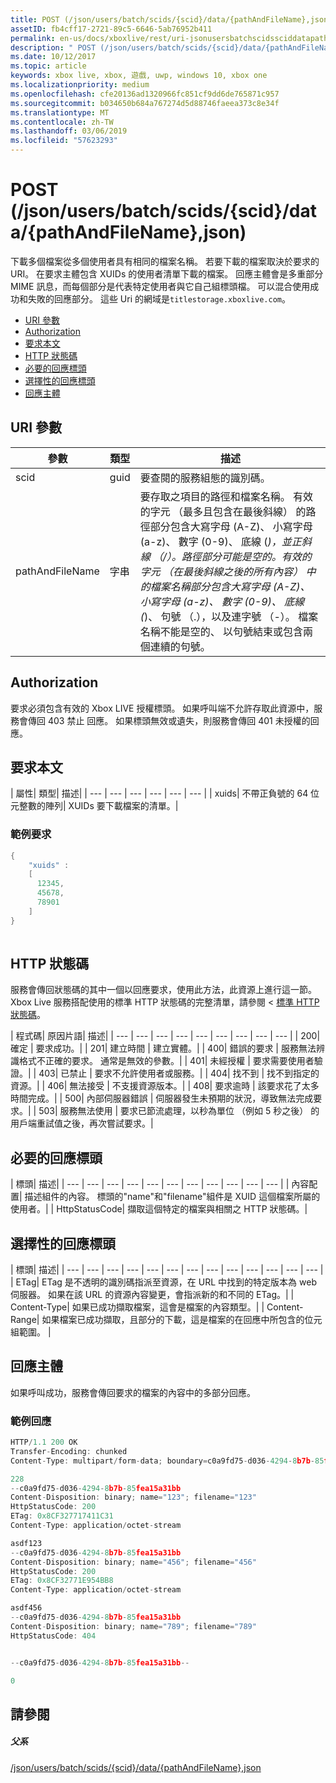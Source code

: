 ```yaml
---
title: POST (/json/users/batch/scids/{scid}/data/{pathAndFileName},json)
assetID: fb4cff17-2721-89c5-6646-5ab76952b411
permalink: en-us/docs/xboxlive/rest/uri-jsonusersbatchscidssciddatapathandfilenametype-post.html
description: " POST (/json/users/batch/scids/{scid}/data/{pathAndFileName},json)"
ms.date: 10/12/2017
ms.topic: article
keywords: xbox live, xbox, 遊戲, uwp, windows 10, xbox one
ms.localizationpriority: medium
ms.openlocfilehash: cfe20136ad1320966fc851cf9dd6de765871c957
ms.sourcegitcommit: b034650b684a767274d5d88746faeea373c8e34f
ms.translationtype: MT
ms.contentlocale: zh-TW
ms.lasthandoff: 03/06/2019
ms.locfileid: "57623293"
---
```

# <a name="post-jsonusersbatchscidssciddatapathandfilenamejson"></a>POST (/json/users/batch/scids/{scid}/data/{pathAndFileName},json)
下載多個檔案從多個使用者具有相同的檔案名稱。 若要下載的檔案取決於要求的 URI。 在要求主體包含 XUIDs 的使用者清單下載的檔案。 回應主體會是多重部分 MIME 訊息，而每個部分是代表特定使用者與它自己組標頭檔。 可以混合使用成功和失敗的回應部分。 這些 Uri 的網域是`titlestorage.xboxlive.com`。
 
  * [URI 參數](#ID4EX)
  * [Authorization](#ID4ECB)
  * [要求本文](#ID4EPB)
  * [HTTP 狀態碼](#ID4E3C)
  * [必要的回應標頭](#ID4EPAAC)
  * [選擇性的回應標頭](#ID4ESBAC)
  * [回應主體](#ID4E3CAC)
 
<a id="ID4EX"></a>

 
## <a name="uri-parameters"></a>URI 參數
 
| 參數| 類型| 描述| 
| --- | --- | --- | 
| scid| guid| 要查閱的服務組態的識別碼。| 
| pathAndFileName| 字串| 要存取之項目的路徑和檔案名稱。 有效的字元 （最多且包含在最後斜線） 的路徑部分包含大寫字母 (A-Z)、 小寫字母 (a-z)、 數字 (0-9)、 底線 (_)，並正斜線 （/）。路徑部分可能是空的。有效的字元 （在最後斜線之後的所有內容） 中的檔案名稱部分包含大寫字母 (A-Z)、 小寫字母 (a-z)、 數字 (0-9)、 底線 (_)、 句號 （.），以及連字號 （-）。 檔案名稱不能是空的、 以句號結束或包含兩個連續的句號。| 
  
<a id="ID4ECB"></a>

 
## <a name="authorization"></a>Authorization 
 
要求必須包含有效的 Xbox LIVE 授權標頭。 如果呼叫端不允許存取此資源中，服務會傳回 403 禁止 回應。 如果標頭無效或遺失，則服務會傳回 401 未授權的回應。 
  
<a id="ID4EPB"></a>

 
## <a name="request-body"></a>要求本文
 
| 屬性| 類型| 描述| 
| --- | --- | --- | --- | --- | --- | 
| xuids| 不帶正負號的 64 位元整數的陣列| XUIDs 要下載檔案的清單。| 
 
<a id="ID4EQC"></a>

 
### <a name="sample-request"></a>範例要求
 

```cpp
{
    "xuids" : 
    [
      12345,
      45678,
      78901
    ]
}
      
```

   
<a id="ID4E3C"></a>

 
## <a name="http-status-codes"></a>HTTP 狀態碼 
 
服務會傳回狀態碼的其中一個以回應要求，使用此方法，此資源上進行這一節。 Xbox Live 服務搭配使用的標準 HTTP 狀態碼的完整清單，請參閱 <<c0> [ 標準 HTTP 狀態碼](../../additional/httpstatuscodes.md)。
 
| 程式碼| 原因片語| 描述| 
| --- | --- | --- | --- | --- | --- | --- | --- | --- | 
| 200| 確定 | 要求成功。| 
| 201| 建立時間 | 建立實體。| 
| 400| 錯誤的要求 | 服務無法辨識格式不正確的要求。 通常是無效的參數。| 
| 401| 未經授權 | 要求需要使用者驗證。| 
| 403| 已禁止 | 要求不允許使用者或服務。| 
| 404| 找不到 | 找不到指定的資源。| 
| 406| 無法接受 | 不支援資源版本。| 
| 408| 要求逾時 | 該要求花了太多時間完成。| 
| 500| 內部伺服器錯誤 | 伺服器發生未預期的狀況，導致無法完成要求。| 
| 503| 服務無法使用 | 要求已節流處理，以秒為單位 （例如 5 秒之後） 的用戶端重試值之後，再次嘗試要求。| 
  
<a id="ID4EPAAC"></a>

 
## <a name="required-response-headers"></a>必要的回應標頭
 
| 標頭| 描述| 
| --- | --- | --- | --- | --- | --- | --- | --- | --- | --- | --- | 
| 內容配置| 描述組件的內容。 標頭的"name"和"filename"組件是 XUID 這個檔案所屬的使用者。| 
| HttpStatusCode| 擷取這個特定的檔案與相關之 HTTP 狀態碼。| 
  
<a id="ID4ESBAC"></a>

 
## <a name="optional-response-headers"></a>選擇性的回應標頭
 
| 標頭| 描述| 
| --- | --- | --- | --- | --- | --- | --- | --- | --- | --- | --- | --- | --- | 
| ETag| ETag 是不透明的識別碼指派至資源，在 URL 中找到的特定版本為 web 伺服器。 如果在該 URL 的資源內容變更，會指派新的和不同的 ETag。| 
| Content-Type| 如果已成功擷取檔案，這會是檔案的內容類型。| 
| Content-Range| 如果檔案已成功擷取，且部分的下載，這是檔案的在回應中所包含的位元組範圍。 | 
  
<a id="ID4E3CAC"></a>

 
## <a name="response-body"></a>回應主體
 
如果呼叫成功，服務會傳回要求的檔案的內容中的多部分回應。
 
<a id="ID4EGDAC"></a>

 
### <a name="sample-response"></a>範例回應 
 

```cpp
HTTP/1.1 200 OK
Transfer-Encoding: chunked
Content-Type: multipart/form-data; boundary=c0a9fd75-d036-4294-8b7b-85fea15a31bb

228
--c0a9fd75-d036-4294-8b7b-85fea15a31bb
Content-Disposition: binary; name="123"; filename="123"
HttpStatusCode: 200
ETag: 0x8CF327717411C31
Content-Type: application/octet-stream

asdf123
--c0a9fd75-d036-4294-8b7b-85fea15a31bb
Content-Disposition: binary; name="456"; filename="456"
HttpStatusCode: 200
ETag: 0x8CF32771E954BB8
Content-Type: application/octet-stream

asdf456
--c0a9fd75-d036-4294-8b7b-85fea15a31bb
Content-Disposition: binary; name="789"; filename="789"
HttpStatusCode: 404


--c0a9fd75-d036-4294-8b7b-85fea15a31bb--

0

```

   
<a id="ID4EUDAC"></a>

 
## <a name="see-also"></a>請參閱
 
<a id="ID4EWDAC"></a>

 
##### <a name="parent"></a>父系 

[/json/users/batch/scids/{scid}/data/{pathAndFileName},json](uri-jsonusersbatchscidssciddatapathandfilenametype.md)

   